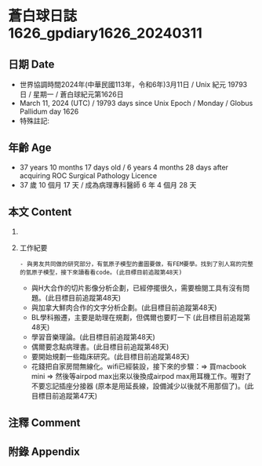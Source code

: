 [_metadata_:encoding]: - "utf-8"
[_metadata_:language]: - "zh-Hant-TW"
[_metadata_:fileformat]: - "markdown"
[_metadata_:MIME_type]: - "text/plain"
[_metadata_:markdown_version]: - "commonmark version 0.30"
[_metadata_:markdown_spec]: - "https://spec.commonmark.org/0.30/"

# 蒼白球日誌1626_gpdiary1626_20240311 #

## 日期 Date ##

* 世界協調時間2024年(中華民國113年，令和6年)3月11日 / Unix 紀元 19793 日 / 星期一 / 蒼白球紀元第1626日
* March 11, 2024 (UTC) / 19793 days since Unix Epoch / Monday / Globus Pallidum day 1626
* 特殊註記:

## 年齡 Age ##

* 37 years 10 months 17 days old / 6 years 4 months 28 days after acquiring ROC Surgical Pathology Licence
* 37 歲 10 個月 17 天 / 成為病理專科醫師 6 年 4 個月 28 天

## 本文 Content ##

1. 

    
2. 工作紀要

       - 與男友共同做的研究部分，有氫原子模型的畫圖要做，有FEM要學。找到了別人寫的完整的氫原子模型，接下來讀看看code。(此目標目前追蹤第48天)
   - 與H大合作的切片影像分析企劃，已經停擺很久，需要檢閱工具有沒有問題。(此目標目前追蹤第48天)
   - 與加拿大鮮肉合作的文字分析企劃。(此目標目前追蹤第48天)
   - BL學科搬遷，主要是助理在規劃，但偶爾也要盯一下 (此目標目前追蹤第48天)
   - 學習音樂理論。(此目標目前追蹤第48天)
   - 偶爾要念點病理書。(此目標目前追蹤第48天)
   - 要開始規劃一些臨床研究。(此目標目前追蹤第48天)
   - 花錢把自家房間無線化。wifi已經裝設，接下來的步驟：=> 買macbook mini => 然後等airpod max出來以後換成airpod max用耳機工作。喔對了不要忘記插座分接器 (原本是用延長線，設備減少以後就不用那個了)。(此目標目前追蹤第47天)


## 注釋 Comment ##


## 附錄 Appendix ##

